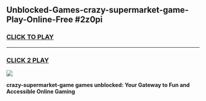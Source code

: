 
## Unblocked-Games-crazy-supermarket-game-Play-Online-Free #2z0pi
<h3>
<a href="https://us.freeplayer.one?title=crazy-supermarket-game&ref=10M">CLICK TO PLAY</a></h3>
<hr>

<h3>
<a href="https://us.freeplayer.one?title=crazy-supermarket-game&ref=10M">CLICK 2 PLAY</a>
  
</h3>

<a href="https://us.freeplayer.one?title=crazy-supermarket-game&ref=10M"><img src="https://clearcache.store/games.png"></a>


**crazy-supermarket-game games unblocked: Your Gateway to Fun and Accessible Online Gaming**
